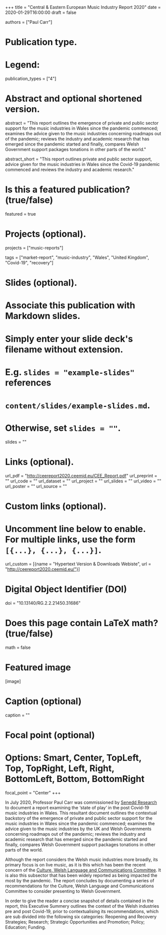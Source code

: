 +++
title = "Central & Eastern European Music Industry Report 2020"
date = 2020-01-29T16:00:00
draft = false

authors = ["Paul Carr"]

# Publication type.
# Legend:

publication_types = ["4"]

# Abstract and optional shortened version.
abstract = "This report outlines the emergence of private and public sector support for the music industries in Wales since the pandemic commenced; examines the advice given to the music industries concerning roadmaps out of the pandemic; reviews the industry and academic research that has emerged since the pandemic started and finally, compares Welsh Government support packages tonations in other parts of the world."

abstract_short = "This report outlines private and public sector support, advice given for the music industries in Wales since the Covid-19 pandemic commenced and reviews the industry and academic research."

# Is this a featured publication? (true/false)
featured = true

# Projects (optional).
projects = ["music-reports"]

tags = ["market-report", "music-industry", "Wales", "United Kingdom", "Covid-19", "recovery"]

# Slides (optional).
#   Associate this publication with Markdown slides.
#   Simply enter your slide deck's filename without extension.
#   E.g. `slides = "example-slides"` references 
#   `content/slides/example-slides.md`.
#   Otherwise, set `slides = ""`.
slides = ""

# Links (optional).
url_pdf = "http://ceereport2020.ceemid.eu/CEE_Report.pdf"
url_preprint = ""
url_code = ""
url_dataset = ""
url_project = ""
url_slides = ""
url_video = ""
url_poster = ""
url_source = ""

# Custom links (optional).
#   Uncomment line below to enable. For multiple links, use the form `[{...}, {...}, {...}]`.
url_custom = [{name = "Hypertext Version & Downloads Webiste", url = "http://ceereport2020.ceemid.eu/"}]

# Digital Object Identifier (DOI)
doi = "10.13140/RG.2.2.21450.31686"

# Does this page contain LaTeX math? (true/false)
math = false

# Featured image
[image]
  # Caption (optional)
  caption = ""

  # Focal point (optional)
  # Options: Smart, Center, TopLeft, Top, TopRight, Left, Right, BottomLeft, Bottom, BottomRight
  focal_point = "Center"
+++


In July 2020, Professor Paul Carr was commissioned by [Senedd Research](https://senedd.wales/en/bus-home/research/Pages/research.aspx) to document a report examining the ‘state of play’ in the post Covid-19 music industries in Wales. This resultant document outlines the contextual backstory of the emergence of private and public sector support for the music industries in Wales since the pandemic commenced; examines the advice given to the music industries by the UK and Welsh Governments concerning roadmaps out of the pandemic; reviews the industry and academic research that has emerged since the pandemic started and finally, compares Welsh Government support packages tonations in other parts of the world. 

Although the report considers the Welsh music industries more broadly, its primary focus is on live music, as it is this which has been the recent concern of the [Culture, Welsh Language and Communications Committee](https://senedd.wales/en/bus-home/committees/Pages/Committee-Profile.aspx?cid=445). It is also this subsector that has been widely reported as being impacted the most by the pandemic. The report concludes by documenting a series of recommendations for the Culture, Welsh Language and Communications Committee to consider presenting to Welsh Government.

In order to give the reader a concise snapshot of details contained in the report, this Executive Summery outlines the context of the Welsh industries pre and post Covid-19, prior to contextualising its recommendations, which are sub divided into the following six categories: Reopening and Recovery Strategies; Research; Strategic Opportunities and Promotion; Policy; Education; Funding.
